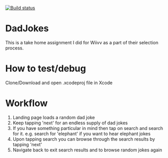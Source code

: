 [![Build status](https://build.appcenter.ms/v0.1/apps/8c9fdf41-a776-40d1-848d-e6a86062c379/branches/master/badge)](https://appcenter.ms)

# DadJokes
This is a take home assignment I did for Wiivv as a part of their selection process.

# How to test/debug
Clone/Download and open .xcodeproj file in Xcode

# Workflow
1. Landing page loads a random dad joke
2. Keep tapping 'next' for an endless supply of dad jokes
3. If you have something particular in mind then tap on search and search for it. e.g. search for 'elephant' if you want to hear elephant jokes
4. Upon tapping search you can browse through the search results by tapping 'next'
5. Navigate back to exit search results and to browse random jokes again
